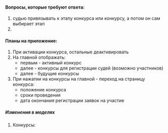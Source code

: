 #### Вопросы, которые требуют ответа:
1. судью привязывать к этапу конкурса или конкурсу, а потом он сам выбирает этап
2. 


#### Планы на приложение:

1. При активации конкурса, остальные деактивировать
2. На главной отображать:
    * первым - активный конкурс
    * далее - конкурсы для регистрации судей (возможно участников)
    * далее - будущие конкурсы
3. При нажатии на конкурсы на главной - переход на страницу конкурса:
    * положение конкурса
    * сроки проведения
    * дата окончания регистрации заявок на участие

##### Изменения в моделях

1. Конкурсы:

> 